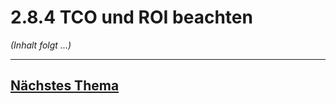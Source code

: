 # 2.8.4 TCO und ROI beachten

*(Inhalt folgt ...)*


---

## [Nächstes Thema](./2.9_Projektmanagement_und_Projektcontrolling.md)